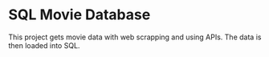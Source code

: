 # SQL Movie Database

This project gets movie data with web scrapping and using APIs.
The data is then loaded into SQL.
